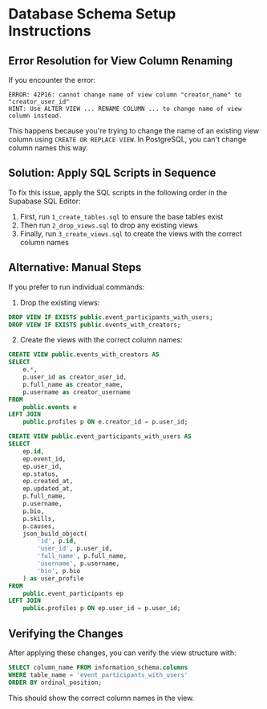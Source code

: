 # Database Schema Setup Instructions

## Error Resolution for View Column Renaming

If you encounter the error:

```
ERROR: 42P16: cannot change name of view column "creator_name" to "creator_user_id"
HINT: Use ALTER VIEW ... RENAME COLUMN ... to change name of view column instead.
```

This happens because you're trying to change the name of an existing view column using `CREATE OR REPLACE VIEW`. In PostgreSQL, you can't change column names this way.

## Solution: Apply SQL Scripts in Sequence

To fix this issue, apply the SQL scripts in the following order in the Supabase SQL Editor:

1. First, run `1_create_tables.sql` to ensure the base tables exist
2. Then run `2_drop_views.sql` to drop any existing views
3. Finally, run `3_create_views.sql` to create the views with the correct column names

## Alternative: Manual Steps

If you prefer to run individual commands:

1. Drop the existing views:

```sql
DROP VIEW IF EXISTS public.event_participants_with_users;
DROP VIEW IF EXISTS public.events_with_creators;
```

2. Create the views with the correct column names:

```sql
CREATE VIEW public.events_with_creators AS
SELECT
    e.*,
    p.user_id as creator_user_id,
    p.full_name as creator_name,
    p.username as creator_username
FROM
    public.events e
LEFT JOIN
    public.profiles p ON e.creator_id = p.user_id;

CREATE VIEW public.event_participants_with_users AS
SELECT
    ep.id,
    ep.event_id,
    ep.user_id,
    ep.status,
    ep.created_at,
    ep.updated_at,
    p.full_name,
    p.username,
    p.bio,
    p.skills,
    p.causes,
    json_build_object(
        'id', p.id,
        'user_id', p.user_id,
        'full_name', p.full_name,
        'username', p.username,
        'bio', p.bio
    ) as user_profile
FROM
    public.event_participants ep
LEFT JOIN
    public.profiles p ON ep.user_id = p.user_id;
```

## Verifying the Changes

After applying these changes, you can verify the view structure with:

```sql
SELECT column_name FROM information_schema.columns
WHERE table_name = 'event_participants_with_users'
ORDER BY ordinal_position;
```

This should show the correct column names in the view.
